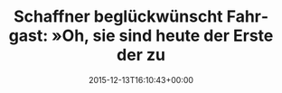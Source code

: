 ---
retweeted: false
source: <a href="http://mvilla.it/fenix" rel="nofollow">Fenix for Android</a>
entities:
  hashtags: []
  symbols: []
  user_mentions: []
  urls: []
display_text_range:
- '0'
- '140'
favorite_count: '10'
id_str: '676071761906171904'
truncated: false
retweet_count: '1'
id: '676071761906171904'
created_at: Sun Dec 13 16:10:43 +0000 2015
favorited: false
full_text: 'Schaffner beglückwünscht Fahrgast: »Oh, sie sind heute der Erste der zum
  Normalpreis gebucht hat. Ich hoffe sie mussten nicht selbst zahlen«'
lang: de
tags:
- pesos/twitter
date: '2015-12-13T16:10:43+00:00'
src: https://twitter.com/bascht/status/676071761906171904
original_url: https://twitter.com/bascht/status/676071761906171904
type: twitter_tweet
text: 'Schaffner beglückwünscht Fahrgast: »Oh, sie sind heute der Erste der zum Normalpreis
  gebucht hat. Ich hoffe sie mussten nicht selbst zahlen«'
title: 'Schaffner beglückwünscht Fahrgast: »Oh, sie sind heute der Erste der zu'

---